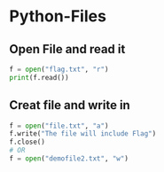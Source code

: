 # Python-Files

## Open File and read it
```py
f = open("flag.txt", "r")
print(f.read())
```
## Creat file and write in
```py
f = open("file.txt", "a")
f.write("The file will include Flag")
f.close()
# OR
f = open("demofile2.txt", "w")
```
